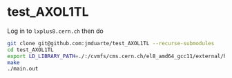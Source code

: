 # test_AXOL1TL

Log in to `lxplus8.cern.ch` then do

```bash
git clone git@github.com:jmduarte/test_AXOL1TL --recurse-submodules
cd test_AXOL1TL
export LD_LIBRARY_PATH=./:/cvmfs/cms.cern.ch/el8_amd64_gcc11/external/hls4mlEmulatorExtras/1.1.1-6933fcc7cdb4cdd5a649bd6579151d1b/lib64
make
./main.out
```
